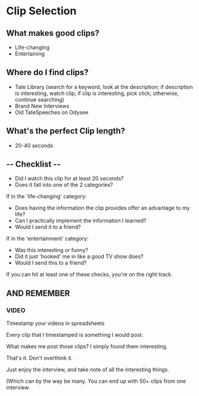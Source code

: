 # Clip Selection

## What makes good clips?
- Life-changing
- Entertaining

## Where do I find clips?
- Tate Library (search for a keyword, look at the description; if description is interesting, watch clip; if clip is interesting, pick click; otherwise, continue searching)
- Brand New Interviews
- Old TateSpeeches on Odysee

## What's the perfect Clip length?
- 20-40 seconds

## -- Checklist --

- Did I watch this clip for at least 20 seconds?
- Does it fall into one of the 2 categories?

If in the 'life-changing' category:
- Does having the information the clip provides offer an advantage to my life?
- Can I practically implement the information I learned?
- Would I send it to a friend?

If in the 'entertainment' category:
- Was this interesting or funny?
- Did it just 'hooked' me in like a good TV show does?
- Would I send this to a friend?

If you can hit at least one of these checks, you're on the right track.

## AND REMEMBER

### VIDEO

Timestamp your videos in spreadsheets

Every clip that I timestamped is something I would post.

What makes me post those clips? I simply found them interesting.

That's it. Don't overthink it.

Just enjoy the interview, and take note of all the interesting things.

(Which can by the way be many. You can end up with 50+ clips from one interview.